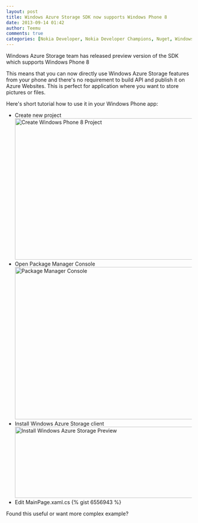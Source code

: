 ```yaml
---
layout: post
title: Windows Azure Storage SDK now supports Windows Phone 8
date: 2013-09-14 01:42
author: Teemu
comments: true
categories: [Nokia Developer, Nokia Developer Champions, Nuget, Windows Azure Storage, Windows Phone 8]
---
```

Windows Azure Storage team has released preview version of the SDK which supports Windows Phone 8

<!--more-->

This means that you can now directly use Windows Azure Storage features from your phone and there's no requirement to build API and publish it on Azure Websites. This is perfect for application where you want to store pictures or files.

Here's short tutorial how to use it in your Windows Phone app:
<ul>
	<li>Create new project
<a href="http://res.cloudinary.com/tapanila-net/image/upload/v1388360458/Create-Windows-Phone-8-Project_gc88b6.png"><img class="alignnone  wp-image-4091" alt="Create Windows Phone 8 Project" src="http://res.cloudinary.com/tapanila-net/image/upload/c_scale,q_100,w_601/v1388360458/Create-Windows-Phone-8-Project_gc88b6.png" width="601" height="383" /></a></li>
	<li>Open Package Manager Console
<a href="http://res.cloudinary.com/tapanila-net/image/upload/v1388360457/Package-Manager-Console_flviju.png"><img class="alignnone size-full wp-image-4101" alt="Package Manager Console" src="http://res.cloudinary.com/tapanila-net/image/upload/c_scale,q_100,w_600/v1388360457/Package-Manager-Console_flviju.png" width="600" height="413" /></a></li>
	<li>Install Windows Azure Storage client
<a href="http://res.cloudinary.com/tapanila-net/image/upload/v1388360456/Install-Windows-Azure-Storage-Preview_ebfvzu.png"><img class="alignnone size-full wp-image-4111" alt="Install Windows Azure Storage Preview" src="http://res.cloudinary.com/tapanila-net/image/upload/c_scale,q_100,w_600/v1388360456/Install-Windows-Azure-Storage-Preview_ebfvzu.png" width="600" height="193" /></a></li>
	<li>Edit MainPage.xaml.cs
{% gist 6556943 %}</li>
</ul>
Found this useful or want more complex example?
